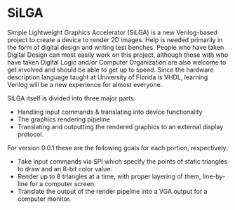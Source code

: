 # SiLGA
Simple Lightweight Graphics Accelerator (SiLGA) is a new Verilog-based project to create a device to render 2D images. Help is needed primarily in the form of digital design and writing test benches. People who have taken Digital Design can most easily work on this project, although those with who have taken Digital Logic and/or Computer Organization are also welcome to get involved and should be able to get up to speed. Since the hardware description language taught at University of Florida is VHDL, learning Verilog will be a new experience for almost everyone.

SiLGA itself is divided into three major parts:
* Handling input commands & translating into device functionality
* The graphics rendering pipeline
* Translating and outputting the rendered graphics to an external display protocol.

For version 0.0.1 these are the following goals for each portion, respectively:
* Take input commands via SPI which specify the points of static triangles to draw and an 8-bit color value.
* Render up to 8 triangles at a time, with proper layering of them, line-by-line for a computer screen.
* Translate the output of the render pipeline into a VGA output for a computer monitor.
